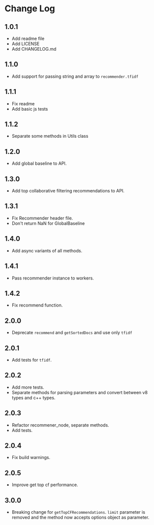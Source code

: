 # Change Log

## 1.0.1
- Add readme file
- Add LICENSE
- Add CHANGELOG.md

## 1.1.0
- Add support for passing string and array to `recommender.tfidf`

## 1.1.1
- Fix readme
- Add basic js tests

## 1.1.2
- Separate some methods in Utils class

## 1.2.0
- Add global baseline to API.

## 1.3.0
- Add top collaborative filtering recommendations to API.

## 1.3.1
- Fix Recommender header file.
- Don't return NaN for GlobalBaseline

## 1.4.0
- Add async variants of all methods.

## 1.4.1
- Pass recommender instance to workers.

## 1.4.2
- Fix recommend function.

## 2.0.0
- Deprecate `recommend` and `getSortedDocs` and use only `tfidf`

## 2.0.1
- Add tests for `tfidf`.

## 2.0.2
- Add more tests.
- Separate methods for parsing parameters and convert between v8 types and c++ types.

## 2.0.3
- Refactor recommener_node, separate methods.
- Add tests.

## 2.0.4
- Fix build warnings.

## 2.0.5
- Improve get top cf performance.

## 3.0.0
- Breaking change for `getTopCFRecommendations`. `limit` parameter is removed and the method now accepts options object as parameter.